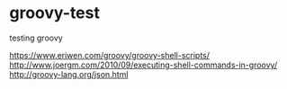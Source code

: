 # groovy-test
testing groovy


https://www.eriwen.com/groovy/groovy-shell-scripts/
http://www.joergm.com/2010/09/executing-shell-commands-in-groovy/
http://groovy-lang.org/json.html
